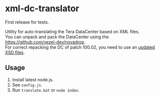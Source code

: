 # xml-dc-translator

First release for tests.

Utility for auto-translating the Tera DataCenter based on XML files.   
You can unpack and pack the DataCenter using the https://github.com/vezel-dev/novadrop.   
For correct repacking the DC of patch 100.02, you need to use an [updated XSD files](https://drive.google.com/file/d/1zrOtQ2zOg7wvUjxldbrwmfE39lmpne2I/view?usp=sharing).

## Usage

1. Install latest node.js.
2. See `config.js`.
3. Run `translate.bat` or `node index`.
